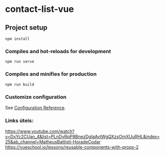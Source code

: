 # contact-list-vue

## Project setup
```
npm install
```

### Compiles and hot-reloads for development
```
npm run serve
```

### Compiles and minifies for production
```
npm run build
```

### Customize configuration
See [Configuration Reference](https://cli.vuejs.org/config/).

### Links úteis:
https://www.youtube.com/watch?v=DxYc2CUan_4&list=PLnDvRpP8BnezDglaAvtWgQXzsOmXUuRHL&index=25&ab_channel=MatheusBattisti-HoradeCodar
https://vueschool.io/lessons/reusable-components-with-props-2
